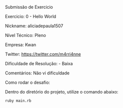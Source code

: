 Submissão de Exercicio

Exercicio: 0 - Hello World

Nickname: aliciadepaula1507

Nível Técnico: Pleno

Empresa: Kwan

Twitter: https://twitter.com/m4rri4nne

Dificuldade de Resolução: - Baixa

Comentários: Não vi dificuldade

Como rodar o desafio:

Dentro do diretório do projeto, utilize o comando abaixo:

```bash
ruby main.rb

```

